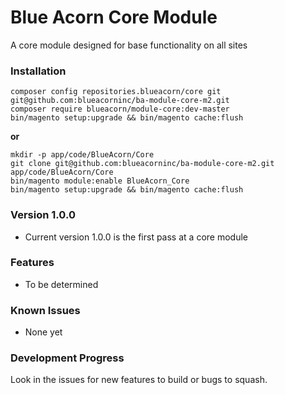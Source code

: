 # Blue Acorn Core Module
A core module designed for base functionality on all sites

### Installation
```
composer config repositories.blueacorn/core git git@github.com:blueacorninc/ba-module-core-m2.git
composer require blueacorn/module-core:dev-master
bin/magento setup:upgrade && bin/magento cache:flush
```

**or**

```
mkdir -p app/code/BlueAcorn/Core
git clone git@github.com:blueacorninc/ba-module-core-m2.git app/code/BlueAcorn/Core
bin/magento module:enable BlueAcorn_Core
bin/magento setup:upgrade && bin/magento cache:flush
```

### Version 1.0.0
- Current version 1.0.0 is the first pass at a core module

### Features
- To be determined

### Known Issues
- None yet

### Development Progress
Look in the issues for new features to build or bugs to squash.

